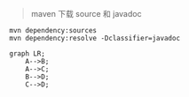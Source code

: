 > maven 下载 source 和 javadoc

```
mvn dependency:sources
mvn dependency:resolve -Dclassifier=javadoc
```


```mermaid
graph LR;
    A-->B;
    A-->C;
    B-->D;
    C-->D;

```